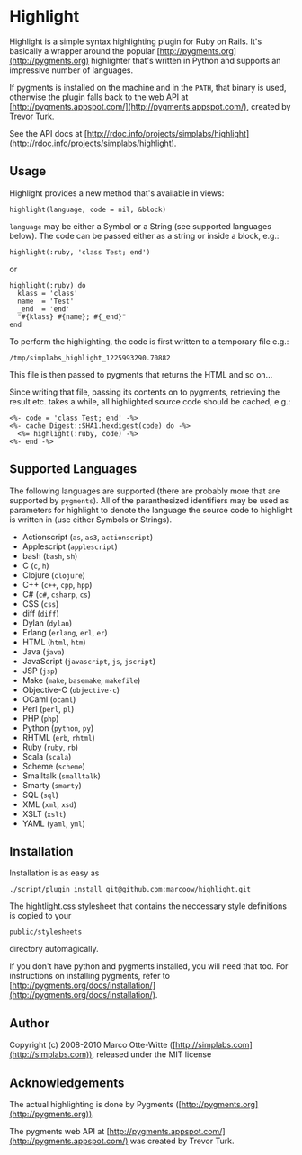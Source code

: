Highlight
=========

Highlight is a simple syntax highlighting plugin for Ruby on Rails. It's basically a
wrapper around the popular [http://pygments.org](http://pygments.org) highlighter that's
written in Python and supports an impressive number of languages.

If pygments is installed on the machine and in the `PATH`, that binary is used, otherwise
the plugin falls back to the web API at [http://pygments.appspot.com/](http://pygments.appspot.com/),
created by Trevor Turk.

See the API docs at [http://rdoc.info/projects/simplabs/highlight](http://rdoc.info/projects/simplabs/highlight).

Usage
-----

Highlight provides a new method that's available in views:

    highlight(language, code = nil, &block)

`language` may be either a Symbol or a String (see supported languages
below). The code can be passed either as a string or inside a block, e.g.:

    highlight(:ruby, 'class Test; end')

or

    highlight(:ruby) do
      klass = 'class'
      name  = 'Test'
      _end  = 'end'
      "#{klass} #{name}; #{_end}"
    end

To perform the highlighting, the code is first written to a temporary file e.g.:

    /tmp/simplabs_highlight_1225993290.70882

This file is then passed to pygments that returns the HTML and so on...

Since writing that file, passing its contents on to pygments, retrieving the result etc.
takes a while, all highlighted source code should be cached, e.g.:

    <%- code = 'class Test; end' -%>
    <%- cache Digest::SHA1.hexdigest(code) do -%>
      <%= highlight(:ruby, code) -%>
    <%- end -%>


Supported Languages
-------------------

The following languages are supported (there are probably more that are supported by `pygments`).
All of the paranthesized identifiers may be used as parameters for highlight to denote the
language the source code to highlight is written in (use either Symbols or Strings).

  * Actionscript (`as`, `as3`, `actionscript`)
  * Applescript (`applescript`)
  * bash (`bash`, `sh`)
  * C (`c`, `h`)
  * Clojure (`clojure`)
  * C++ (`c++`, `cpp`, `hpp`)
  * C# (`c#`, `csharp`, `cs`)
  * CSS (`css`)
  * diff (`diff`)
  * Dylan (`dylan`)
  * Erlang (`erlang`, `erl`, `er`)
  * HTML (`html`, `htm`)
  * Java (`java`)
  * JavaScript (`javascript`, `js`, `jscript`)
  * JSP (`jsp`)
  * Make (`make`, `basemake`, `makefile`)
  * Objective-C (`objective-c`)
  * OCaml (`ocaml`)
  * Perl (`perl`, `pl`)
  * PHP (`php`)
  * Python (`python`, `py`)
  * RHTML (`erb`, `rhtml`)
  * Ruby (`ruby`, `rb`)
  * Scala (`scala`)
  * Scheme (`scheme`)
  * Smalltalk (`smalltalk`)
  * Smarty (`smarty`)
  * SQL (`sql`)
  * XML (`xml`, `xsd`)
  * XSLT (`xslt`)
  * YAML (`yaml`, `yml`)


Installation
------------

Installation is as easy as

    ./script/plugin install git@github.com:marcoow/highlight.git

The hightlight.css stylesheet that contains the neccessary style
definitions is copied to your

    public/stylesheets

directory automagically.

If you don't have python and pygments installed, you will need that too.
For instructions on installing pygments, refer to
[http://pygments.org/docs/installation/](http://pygments.org/docs/installation/).


Author
------

Copyright (c) 2008-2010 Marco Otte-Witte ([http://simplabs.com](http://simplabs.com)),
released under the MIT license


Acknowledgements
----------------

The actual highlighting is done by Pygments ([http://pygments.org](http://pygments.org)).

The pygments web API at [http://pygments.appspot.com/](http://pygments.appspot.com/) was created by Trevor Turk.